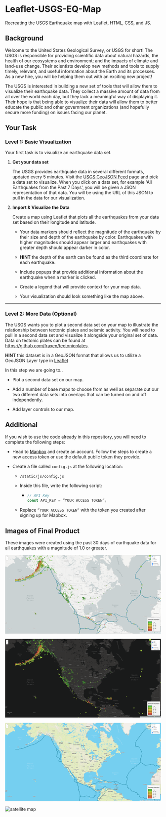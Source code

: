 # Leaflet-USGS-EQ-Map
Recreating the USGS Earthquake map with Leaflet, HTML, CSS, and JS.

## Background

Welcome to the United States Geological Survey, or USGS for short! The USGS is responsible for providing scientific data about natural hazards, the health of our ecosystems and environment; and the impacts of climate and land-use change. Their scientists develop new methods and tools to supply timely, relevant, and useful information about the Earth and its processes. As a new hire, you will be helping them out with an exciting new project!

The USGS is interested in building a new set of tools that will allow them to visualize their earthquake data. They collect a massive amount of data from all over the world each day, but they lack a meaningful way of displaying it. Their hope is that being able to visualize their data will allow them to better educate the public and other government organizations (and hopefully secure more funding) on issues facing our planet.

## Your Task

### Level 1: Basic Visualization

Your first task is to visualize an earthquake data set.

1. **Get your data set**

   The USGS provides earthquake data in several different formats, updated every 5 minutes. Visit the [USGS GeoJSON Feed](http://earthquake.usgs.gov/earthquakes/feed/v1.0/geojson.php) page and pick a data set to visualize. When you click on a data set, for example 'All Earthquakes from the Past 7 Days', you will be given a JSON representation of that data. You will be using the URL of this JSON to pull in the data for our visualization.

2. **Import & Visualize the Data**

   Create a map using Leaflet that plots all the earthquakes from your data set based on their longitude and latitude.

   * Your data markers should reflect the magnitude of the earthquake by their size and depth of the earthquake by color. Earthquakes with higher magnitudes should appear larger and earthquakes with greater depth should appear darker in color.

   * **HINT** the depth of the earth can be found as the third coordinate for each earthquake.

   * Include popups that provide additional information about the earthquake when a marker is clicked.

   * Create a legend that will provide context for your map data.

   * Your visualization should look something like the map above.

- - -

### Level 2: More Data (Optional)

The USGS wants you to plot a second data set on your map to illustrate the relationship between tectonic plates and seismic activity. You will need to pull in a second data set and visualize it alongside your original set of data. Data on tectonic plates can be found at <https://github.com/fraxen/tectonicplates>.

**HINT** this dataset is in a GeoJSON format that allows us to utilize a GeoJSON Layer type in [Leaflet](https://leafletjs.com/reference-1.7.1.html#geojson)

In this step we are going to..

* Plot a second data set on our map.

* Add a number of base maps to choose from as well as separate out our two different data sets into overlays that can be turned on and off independently.

* Add layer controls to our map.

## Additional

If you wish to use the code already in this repository, you will need to complete the following steps:

* Head to [Mapbox](https://www.mapbox.com/) and create an account. Follow the steps to create a new access token or use the default public token they provide.

* Create a file called `config.js` at the following location:

	* `/static/js/config.js`

	* Inside this file, write the following script:

		* ```javascript
		  // API Key
		  const API_KEY = “YOUR ACCESS TOKEN”;
		  ```
	* Replace `”YOUR ACCESS TOKEN”` with the token you created after signing up for Mapbox.

## Images of Final Product

These images were created using the past 30 days of earthquake data for all earthquakes with a magnitude of 1.0 or greater.

![light map](images/light.png)

![dark map](images/dark.png)

![outdoor map](images/outdoor.png)

![satellite map](images/satellite.png)
